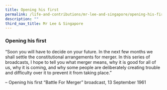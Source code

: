 ```yaml
---
title: Opening his first
permalink: /life-and-contributions/mr-lee-and-singapore/opening-his-first/
description: ""
third_nav_title: Mr Lee & Singapore
---
```

### Opening his first ###

“Soon you will have to decide on your future. In the next few months we shall settle the constitutional arrangements for merger. In this series of broadcasts, I hope to tell you what merger means, why it is good for all of us, why it is coming, and why some people are deliberately creating trouble and difficulty over it to prevent it from taking place.” 

– Opening his first “Battle For Merger” broadcast, 13 September 1961